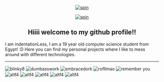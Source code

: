 <p align="center">
  <a href="https://web.archive.org/web/20090829233128/http://geocities.com/SiliconValley/Code/6019/Imagenesanimadas/bloodbar.gif"blank"><img align="center" src="https://web.archive.org/web/20090829233128/http://geocities.com/SiliconValley/Code/6019/Imagenesanimadas/bloodbar.gif" alt="spin" loop=infinite> </a>
  
<p align="center">
  <a href="https://i.imgur.com/G36Zg2w.gif" target="blank"><img align="center" src="https://web.archive.org/web/20091021032724/http://us.geocities.com/anime300/underconstruction.gif" alt="spin" /> </a>

<h2 align="center">Hiiii welcome to my github profile!!</h2>


I am indentationLess, I am a 19 year old computer science student from Egypt! :D 
Here you can find my personal projects where I like to mess around with different technologies.

--- 

<p align="left">
<img align="center" src="https://web.archive.org/web/20090807104422/http://www.geocities.com/crazifleebs05/blinky8.gif" alt="blinky8" /></a>
<img align="center" src="https://web.archive.org/web/20090807104453/http://www.geocities.com/crazifleebs05/dumbasswork.gif" alt="dumbasswork" /></a>
<img align="center" src="https://web.archive.org/web/20090807104422/http://www.geocities.com/crazifleebs05/blink10.gif" alt="embracedork" /></a>
<img align="center" src="https://web.archive.org/web/20090829024517/http://www.geocities.com/oreolover325/Blinkie_200__site_.gif" alt="rofllmao" /></a>
<img align="center" src="https://web.archive.org/web/20061130231844/http://www.geocities.com/lilpunkforever/blinkies/iwillrememeryou.gif" alt="remember you" /></a>
<img align="center" src="https://shishka.neocities.org/nofollow/img/blinkie-i-forgot-to-save.gif" alt="altf4" /></a>
<img align="center" src="https://shishka.neocities.org/shishka/img/blinkies/64.gif" alt="altf4" /></a>
<img align="center" src="https://shishka.neocities.org/shishka/img/blinkies/99.gif" alt="altf4" /></a>
<img align="center" src="https://shishka.neocities.org/shishka/img/blinkies/118.gif" alt="altf4" /></a>
<img align="center" src="https://shishka.neocities.org/shishka/img/blinkies/74.gif" alt="altf4" /></a>
</p>